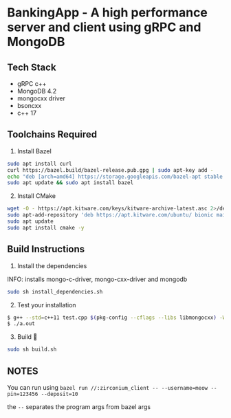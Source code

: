 # BankingApp - A high performance server and client using gRPC and MongoDB

## Tech Stack

- gRPC c++
- MongoDB 4.2
- mongocxx driver
- bsoncxx
- c++ 17

## Toolchains Required

1. Install Bazel

```bash
sudo apt install curl
curl https://bazel.build/bazel-release.pub.gpg | sudo apt-key add -
echo "deb [arch=amd64] https://storage.googleapis.com/bazel-apt stable jdk1.8" | sudo tee /etc/apt/sources.list.d/bazel.list
sudo apt update && sudo apt install bazel
```

2. Install CMake

```bash
wget -O - https://apt.kitware.com/keys/kitware-archive-latest.asc 2>/dev/null | sudo apt-key add -
sudo apt-add-repository 'deb https://apt.kitware.com/ubuntu/ bionic main'
sudo apt update
sudo apt install cmake -y
```

## Build Instructions

1. Install the dependencies

INFO: installs mongo-c-driver, mongo-cxx-driver and mongodb

```bash
sudo sh install_dependencies.sh
```

2. Test your installation

```bash
$ g++ --std=c++11 test.cpp $(pkg-config --cflags --libs libmongocxx) -Wl,-rpath,/usr/local/lib
$ ./a.out
```

3. Build 🚀

```bash
sudo sh build.sh
```

## NOTES

You can run using
```bazel run //:zirconium_client -- --username=meow --pin=123456 --deposit=10```

the  ``--`` separates the program args from bazel args